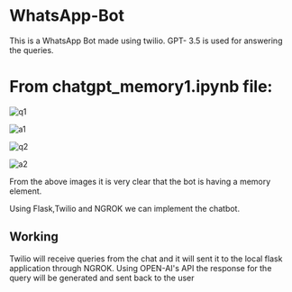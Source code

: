 # WhatsApp-Bot
This is a WhatsApp Bot made using twilio. GPT- 3.5 is used for answering the queries.
# From chatgpt_memory1.ipynb file:

![q1](https://user-images.githubusercontent.com/76429389/230589537-58525775-bff9-4837-869d-f0d56b26155a.jpeg)


![a1](https://user-images.githubusercontent.com/76429389/230589841-c3b647e3-1f31-485f-b284-ba05e9b25b0d.jpeg)

![q2](https://user-images.githubusercontent.com/76429389/230590044-50837110-f796-4c7b-9297-f67bee53dbd1.jpeg)

![a2](https://user-images.githubusercontent.com/76429389/230590199-a0d88391-84df-405d-a1b9-9ba38c229b96.jpeg)


From the above images it is very clear that the bot is having a memory element.

Using Flask,Twilio and NGROK we can implement the chatbot.
## Working
Twilio will receive queries from the chat and it will sent it to the local flask application through NGROK. Using OPEN-AI's API the response for the query will be generated and sent back to the user
